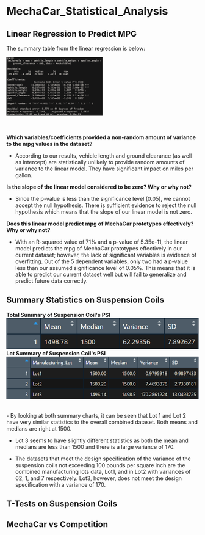 # MechaCar_Statistical_Analysis

## Linear Regression to Predict MPG

The summary table from the linear regression is below:
<p align="left">
  <img height="50%" width="50%" src="https://github.com/smyoung88/MechaCar_Statistical_Analysis/blob/main/Resources/Deliv1_Stats.png">
  </p><br>
  
<b>Which variables/coefficients provided a non-random amount of variance to the mpg values in the dataset?</b>
- According to our results, vehicle length and ground clearance (as well as intercept) are statistically unlikely to provide random amounts of variance to the linear model. They have significant impact on miles per gallon.<br> 

<b>Is the slope of the linear model considered to be zero? Why or why not?</b>
- Since the p-value is less than the significance level (0.05), we cannot accept the null hypothesis. There is sufficient evidence to reject the null hypothesis which means that the slope of our linear model is not zero.<br>

<b>Does this linear model predict mpg of MechaCar prototypes effectively? Why or why not?</b>
- With an R-squared value of 71% and a p-value of 5.35e-11, the linear model predicts the mpg of MechaCar prototypes effectively in our current dataset; however, the lack of significant variables is evidence of overfitting. Out of the 5 dependent variables, only two had a p-value less than our assumed significance level of 0.05%. This means that it is able to predict our current dataset well but will fail to generalize and predict future data correctly.


## Summary Statistics on Suspension Coils

<p align="left">
  <b>Total Summary of Suspension Coil's PSI</b><br>
  <img src="https://github.com/smyoung88/MechaCar_Statistical_Analysis/blob/main/Resources/Deliv2_Stats_1.png"><br>
  <b>Lot Summary of Suspension Coil's PSI</b><br>
  <img src="https://github.com/smyoung88/MechaCar_Statistical_Analysis/blob/main/Resources/Deliv2_Stats_2.png">
  </p><br>
- By looking at both summary charts, it can be seen that Lot 1 and Lot 2 have very similar statistics to the overall combined dataset. Both means and medians are right at 1500.

- Lot 3 seems to have slightly different statistics as both the mean and medians are less than 1500 and there is a large variance of 170.

- The datasets that meet the design specification of the variance of the suspension coils not exceeding 100 pounds per square inch are the combined manufacturing lots data, Lot1, and in Lot2 with variances of 62, 1, and 7 respectively. Lot3, however, does not meet the design specification with a variance of 170.


## T-Tests on Suspension Coils

## MechaCar vs Competition
